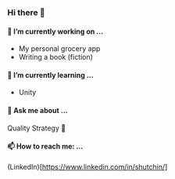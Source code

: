 ### Hi there 👋

#### 🔭 I’m currently working on ...

- My personal grocery app
- Writing a book (fiction)

#### 🌱 I’m currently learning ...
- Unity

#### 💬 Ask me about ...
Quality Strategy 🎉

#### 📫 How to reach me: ...
(LinkedIn)[https://www.linkedin.com/in/shutchin/]
